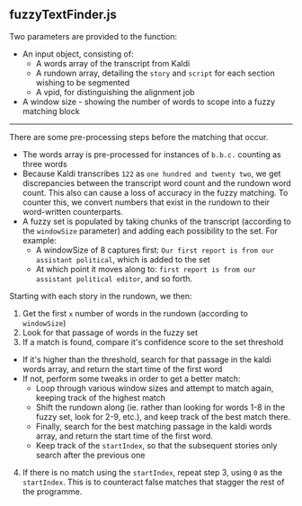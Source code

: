 ## fuzzyTextFinder.js

Two parameters are provided to the function:

* An input object, consisting of:
  * A words array of the transcript from Kaldi
  * A rundown array, detailing the `story` and `script` for each section wishing to be segmented
  * A vpid, for distinguishing the alignment job
* A window size - showing the number of words to scope into a fuzzy matching block

---
There are some pre-processing steps before the matching that occur.

* The words array is pre-processed for instances of `b.b.c.` counting as three words
* Because Kaldi transcribes `122` as `one hundred and twenty two`, we get discrepancies between the transcript word count and the rundown word count. This also can cause a loss of accuracy in the fuzzy matching. To counter this, we convert numbers that exist in the rundown to their word-written counterparts.
* A fuzzy set is populated by taking chunks of the transcript (according to the `windowSize` parameter) and adding each possibility to the set. For example:
  * A windowSize of 8 captures first: `Our first report is from our assistant political`, which is added to the set
  * At which point it moves along to: `first report is from our assistant political editor`, and so forth.

Starting with each story in the rundown, we then:
1. Get the first `x` number of words in the rundown (according to `windowSize`)
2. Look for that passage of words in the fuzzy set
3. If a match is found, compare it's confidence score to the set threshold
  * If it's higher than the threshold, search for that passage in the kaldi words array, and return the start time of the first word
  * If not, perform some tweaks in order to get a better match:
    * Loop through various window sizes and attempt to match again, keeping track of the highest match
    * Shift the rundown along (ie. rather than looking for words 1-8 in the fuzzy set, look for 2-9, etc.), and keep track of the best match there.
    * Finally, search for the best matching passage in the kaldi words array, and return the start time of the first word.
    * Keep track of the `startIndex`, so that the subsequent stories only search after the previous one
4. If there is no match using the `startIndex`, repeat step 3, using `0` as the `startIndex`. This is to counteract false matches that stagger the rest of the programme.
